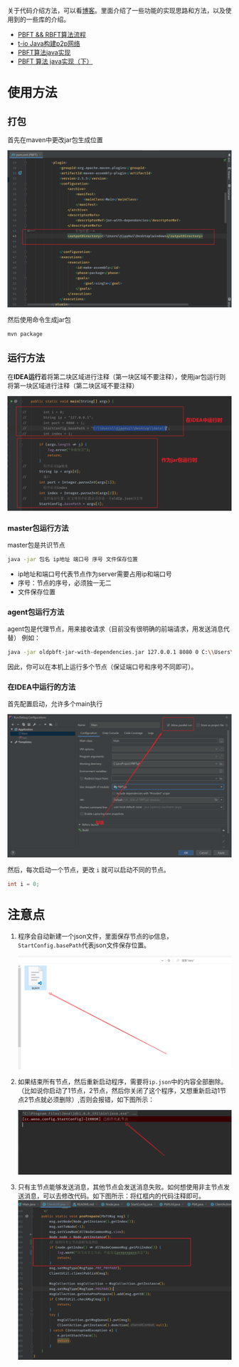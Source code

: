 

关于代码介绍方法，可以看[博客](https://www.cnblogs.com/xiaohuiduan/category/1635542.html)。里面介绍了一些功能的实现思路和方法，以及使用到的一些库的介绍。

- [PBFT && RBFT算法流程](https://www.cnblogs.com/xiaohuiduan/p/12210891.html)
- [t-io Java构建p2p网络](https://www.cnblogs.com/xiaohuiduan/p/12302024.html)
- [PBFT算法java实现](https://www.cnblogs.com/xiaohuiduan/p/12339955.html)
- [PBFT 算法 java实现（下）](https://www.cnblogs.com/xiaohuiduan/p/12359271.html)



# 使用方法



## 打包

首先在maven中更改jar包生成位置

![](imgs/image-20200616110901064.png)

然后使用命令生成jar包

```bash
mvn package
```

## 运行方法

在**IDEA运行**着将第二块区域进行注释（第一块区域不要注释），使用jar包运行则将第一块区域进行注释（第二块区域不要注释）

![](imgs/image-20200616113250619.png)

### master包运行方法
master包是共识节点
```bash
java -jar 包名 ip地址 端口号 序号 文件保存位置
```

- ip地址和端口号代表节点作为server需要占用ip和端口号
- 序号：节点的序号，必须独一无二
- 文件保存位置


### agent包运行方法
agent包是代理节点，用来接收请求（目前没有很明确的前端请求，用发送消息代替）
例如：

```bash
java -jar oldpbft-jar-with-dependencies.jar 127.0.0.1 8080 0 C:\\Users\\XiaoHui\\Desktop\\data\\
```

因此，你可以在本机上运行多个节点（保证端口号和序号不同即可）。

### 在IDEA中运行的方法

首先配置启动，允许多个main执行

![](imgs/image-20200616113601203.png)

然后，每次启动一个节点，更改 `i` 就可以启动不同的节点。

```java
int i = 0;

```

# 注意点



1. 程序会自动新建一个json文件，里面保存节点的ip信息，`StartConfig.basePath`代表json文件保存位置。

   ![](imgs/image-20210115214021655.png)
   
   



2. 如果结束所有节点，然后重新启动程序，需要将`ip.json`中的内容全部删除。（比如说你启动了1节点，2节点，然后你关闭了这个程序，又想重新启动1节点2节点就必须删除）,否则会报错，如下图所示：

   ![](imgs/image-20210115214211047.png)
   
3. 只有主节点能够发送消息，其他节点会发送消息失败。如何想使用非主节点发送消息，可以去修改代码。如下图所示：将红框内的代码注释即可。![](imgs/image-20210115222620783.png)


